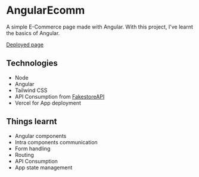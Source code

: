 # AngularEcomm
<p> A simple E-Commerce page made with Angular. With this project, I've learnt the basics of Angular. </p>
<a href="https://learning-angular-ecomm.vercel.app/"> Deployed page </a>

## Technologies
<ul>
  <li>Node</li>
  <li>Angular</li>
  <li>Tailwind CSS</li>
  <li>API Consumption from <a href="https://fakestoreapi.com/">FakestoreAPI</a></li>
  <li>Vercel for App deployment</li>
</ul>

## Things learnt
<ul>
  <li> Angular components</li>
  <li> Intra components communication</li>
  <li> Form handling</li>
  <li> Routing</li>
  <li> API Consumption</li>
  <li> App state management</li>
</ul>
